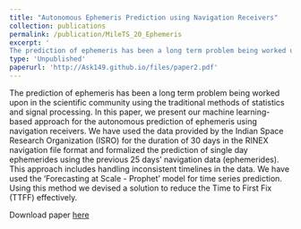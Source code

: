 ```yaml
---
title: "Autonomous Ephemeris Prediction using Navigation Receivers"
collection: publications
permalink: /publication/MileTS_20_Ephemeris
excerpt: '
The prediction of ephemeris has been a long term problem being worked upon in the scientific community using the traditional methods of statistics and signal processing. In this paper, we present our machine learning-based approach for the autonomous prediction of ephemeris using navigation receivers. We have used the data provided by the Indian Space Research Organization (ISRO) for the duration of 30 days in the RINEX navigation file format and formalized the prediction of single day ephemerides using the previous 25 days’ navigation data (ephemerides). This approach includes handling inconsistent timelines in the data. We have used the ‘Forecasting at Scale - Prophet’ model for time series prediction. Using this method we devised a solution to reduce the Time to First Fix (TTFF) effectively.'
type: 'Unpublished'
paperurl: 'http://Ask149.github.io/files/paper2.pdf'
---
```

The prediction of ephemeris has been a long term problem being worked upon in the scientific community using the traditional methods of statistics and signal processing. In this paper, we present our machine learning-based approach for the autonomous prediction of ephemeris using navigation receivers. We have used the data provided by the Indian Space Research Organization (ISRO) for the duration of 30 days in the RINEX navigation file format and formalized the prediction of single day ephemerides using the previous 25 days’ navigation data (ephemerides). This approach includes handling inconsistent timelines in the data. We have used the ‘Forecasting at Scale - Prophet’ model for time series prediction. Using this method we devised a solution to reduce the Time to First Fix (TTFF) effectively.

Download paper [here](https://Ask149.github.io/files/paper2.pdf)
